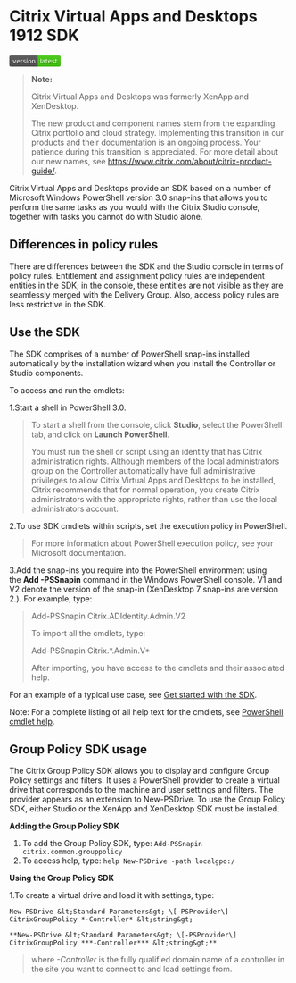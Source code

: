 # Citrix Virtual Apps and Desktops 1912 SDK

<svg xmlns="http://www.w3.org/2000/svg" xmlns:xlink="http://www.w3.org/1999/xlink" width="92" height="20"><linearGradient id="b" x2="0" y2="100%"><stop offset="0" stop-color="#bbb" stop-opacity=".1"/><stop offset="1" stop-opacity=".1"/></linearGradient><clipPath id="a"><rect width="92" height="20" rx="3" fill="#fff"/></clipPath><g clip-path="url(#a)"><path fill="#555" d="M0 0h51v20H0z"/><path fill="#4c1" d="M51 0h41v20H51z"/><path fill="url(#b)" d="M0 0h92v20H0z"/></g><g fill="#fff" text-anchor="middle" font-family="DejaVu Sans,Verdana,Geneva,sans-serif" font-size="110"> <text x="265" y="150" fill="#010101" fill-opacity=".3" transform="scale(.1)" textLength="410">version</text><text x="265" y="140" transform="scale(.1)" textLength="410">version</text><text x="705" y="150" fill="#010101" fill-opacity=".3" transform="scale(.1)" textLength="310">latest</text><text x="705" y="140" transform="scale(.1)" textLength="310">latest</text></g> </svg>

> **Note:**
> 
> Citrix Virtual Apps and Desktops was formerly XenApp and XenDesktop.
>
>The new product and component names stem from the expanding Citrix portfolio and cloud strategy.
Implementing this transition in our products and their documentation is an ongoing process.
Your patience during this transition is appreciated. For more detail about our new names, see <https://www.citrix.com/about/citrix-product-guide/>.

Citrix Virtual Apps and Desktops provide an SDK based on a number of Microsoft
Windows PowerShell version 3.0 snap-ins that allows you to perform the
same tasks as you would with the Citrix Studio console, together with
tasks you cannot do with Studio alone.

## Differences in policy rules

There are differences between the SDK and the Studio console in terms of
policy rules. Entitlement and assignment policy rules are independent
entities in the SDK; in the console, these entities are not visible as
they are seamlessly merged with the Delivery Group. Also, access policy
rules are less restrictive in the SDK.

## Use the SDK

The SDK comprises of a number of PowerShell snap-ins installed
automatically by the installation wizard when you install the Controller
or Studio components.

To access and run the cmdlets:

1.Start a shell in PowerShell 3.0.

> To start a shell from the console, click **Studio**, select the
> PowerShell tab, and click on **Launch PowerShell**.
>
> You must run the shell or script using an identity that has Citrix
> administration rights. Although members of the local administrators
> group on the Controller automatically have full administrative
> privileges to allow Citrix Virtual Apps and Desktops to be installed, Citrix recommends that
> for normal operation, you create Citrix administrators with the
> appropriate rights, rather than use the local administrators account.

2.To use SDK cmdlets within scripts, set the execution policy in PowerShell.

> For more information about PowerShell execution policy, see your
> Microsoft documentation.

3.Add the snap-ins you require into the PowerShell environment using
    the **Add -PSSnapin** command in the Windows PowerShell console. V1
    and V2 denote the version of the snap-in (XenDesktop 7 snap-ins are version 2.). For example, type:

> Add-PSSnapin Citrix.ADIdentity.Admin.V2
>
> To import all the cmdlets, type:
>
> Add-PSSnapin Citrix.\*.Admin.V\*
>
> After importing, you have access to the cmdlets and their associated
> help.

For an example of a typical use case, see [Get started with the
SDK](./getting-started.md).

Note: For a complete listing of all help text for the cmdlets, see [PowerShell cmdlet help](http://docs.citrix.com/en-us/xenapp-and-xendesktop/7-6/cds-sdk-wrapper-rho/xad-commands/).

## Group Policy SDK usage

The Citrix Group Policy SDK allows you to display and configure Group
Policy settings and filters. It uses a PowerShell provider to create a
virtual drive that corresponds to the machine and user settings and
filters. The provider appears as an extension to New-PSDrive. To use the
Group Policy SDK, either Studio or the XenApp and XenDesktop SDK must be
installed.

**Adding the Group Policy SDK**

1. To add the Group Policy SDK, type: `Add-PSSnapin citrix.common.grouppolicy`  
2. To access help, type: `help New-PSDrive -path localgpo:/`

**Using the Group Policy SDK**

1.To create a virtual drive and load it with settings, type:

```  
New-PSDrive &lt;Standard Parameters&gt; \[-PSProvider\]
CitrixGroupPolicy *-Controller* &lt;string&gt;
```

```
**New-PSDrive &lt;Standard Parameters&gt; \[-PSProvider\]
CitrixGroupPolicy ***-Controller*** &lt;string&gt;**
```

> where *-Controller* is the fully qualified domain name of a controller
> in the site you want to connect to and load settings from.
